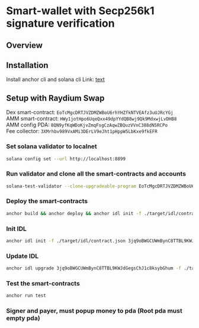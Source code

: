 # Smart-wallet with Secp256k1 signature verification

## Overview

## Installation

Install anchor cli and solana cli
Link: [text](https://solana.com/docs/intro/installation)

## Setup with Raydium Swap

Dex smart-contract: `EoTcMgcDRTJVZDMZWBoU6rhYHZfkNTVEAfz3uUJRcYGj`\
AMM smart-contract: `HWy1jotHpo6UqeQxx49dpYYdQB8wj9Qk9MdxwjLvDHB8`\
AMM config PDA: `8QN9yfKqWDoKjvZmqFsgCzAqwZBQuzVVnC388dN5RCPo`\
Fee collector: `3XMrhbv989VxAMi3DErLV9eJht1pHppW5LbKxe9fkEFR`

### Set solana validator to localnet

```bash
solana config set --url http://localhost:8899
```

### Run validator and clone all the smart-contracts and accounts

```bash
solana-test-validator --clone-upgradeable-program EoTcMgcDRTJVZDMZWBoU6rhYHZfkNTVEAfz3uUJRcYGj --clone-upgradeable-program HWy1jotHpo6UqeQxx49dpYYdQB8wj9Qk9MdxwjLvDHB8 --clone 8QN9yfKqWDoKjvZmqFsgCzAqwZBQuzVVnC388dN5RCPo --clone 3XMrhbv989VxAMi3DErLV9eJht1pHppW5LbKxe9fkEFR --url devnet --reset
```

### Deploy the smart-contracts

```bash
anchor build && anchor deploy && anchor idl init -f ./target/idl/contract.json 3jq9oBWGCUWmBynC8TTBL9KWJdGegsChJ1c8ksybGhum

```

### Init IDL

```bash
anchor idl init -f ./target/idl/contract.json 3jq9oBWGCUWmBynC8TTBL9KWJdGegsChJ1c8ksybGhum
```

### Update IDL

```bash
anchor idl upgrade 3jq9oBWGCUWmBynC8TTBL9KWJdGegsChJ1c8ksybGhum -f ./target/idl/contract.json
```

### Test the smart-contracts

```bash
anchor run test
```

### Signer and payer, must popup money to pda (Root pda must empty pda)
